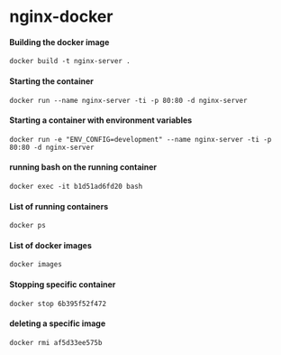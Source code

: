 # nginx-docker

#### Building the docker image
`docker build -t nginx-server .`

#### Starting the container
`docker run --name nginx-server -ti -p 80:80 -d nginx-server`

#### Starting a container with environment variables
`docker run -e "ENV_CONFIG=development" --name nginx-server -ti -p 80:80 -d nginx-server`

#### running bash on the running container
`docker exec -it b1d51ad6fd20 bash`

#### List of running containers
`docker ps`

#### List of docker images
`docker images`

#### Stopping specific container
`docker stop 6b395f52f472`

#### deleting a specific image
`docker rmi af5d33ee575b`
